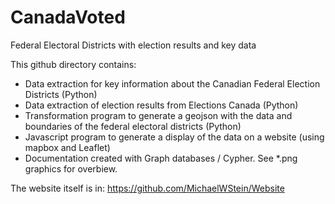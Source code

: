 # CanadaVoted
Federal Electoral Districts with election results and key data

This github directory contains:
- Data extraction for key information about the Canadian Federal Election Districts (Python)
- Data extraction of election results from Elections Canada (Python)
- Transformation program to generate a geojson with the data and boundaries of the federal electoral districts (Python)
- Javascript program to generate a display of the data on a website (using  mapbox and Leaflet)
- Documentation created with Graph databases / Cypher. See *.png graphics for overbiew.

The website itself is in:
https://github.com/MichaelWStein/Website
